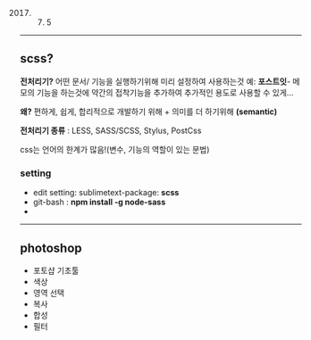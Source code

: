 2017. 7. 5

---

## scss?

**전처리기?** 어떤 문서/ 기능을 실행하기위해 미리 설정하여 사용하는것
예: **포스트잇**- 메모의 기능을 하는것에 약간의 접착기능을 추가하여 추가적인 용도로 사용할 수 있게… 

**왜?** 편하게, 쉽게, 합리적으로 개발하기 위해 + 의미를 더 하기위해 **(semantic)**

**전처리기 종류** : LESS, SASS/SCSS, Stylus, PostCss

css는 언어의 한계가 많음!(변수, 기능의 역할이 있는 문법) 


### setting
- edit  setting: sublimetext-package: **scss**
- git-bash : **npm install -g node-sass**
- ​

---



## photoshop

- 포토샵 기초툴
- 색상
- 영역 선택
- 복사
- 합성
- 필터



